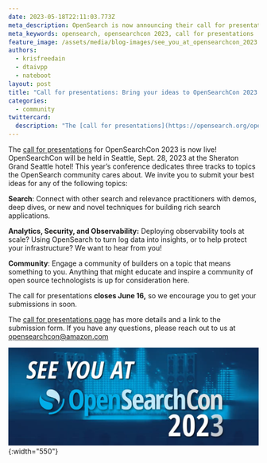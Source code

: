 ```yaml
---
date: 2023-05-18T22:11:03.773Z
meta_description: OpenSearch is now announcing their call for presentations for OpenSearchCon 2023.
meta_keywords: opensearch, opensearchcon 2023, call for presentations
feature_image: /assets/media/blog-images/see_you_at_opensearchcon_2023.png
authors:
  - krisfreedain
  - dtaivpp
  - nateboot
layout: post
title: "Call for presentations: Bring your ideas to OpenSearchCon 2023!"
categories:
  - community
twittercard:
  description: "The [call for presentations](https://opensearch.org/opensearchcon2023-cfp.html) for OpenSearchCon 2023 is now live! OpenSearchCon will be held in Seattle, Sept. 28, 2023 at the Sheraton Grand Seattle hotel! This year’s conference dedicates three tracks to topics the OpenSearch community cares about."
---
```

The [call for presentations](https://opensearch.org/opensearchcon2023-cfp.html) for OpenSearchCon 2023 is now live! OpenSearchCon will be held in Seattle, Sept. 28, 2023 at the Sheraton Grand Seattle hotel! This year’s conference dedicates three tracks to topics the OpenSearch community cares about. We invite you to submit your best ideas for any of the following topics:

**Search**: Connect with other search and relevance practitioners with demos, deep dives, or new and novel techniques for building rich search applications. 

**Analytics, Security, and Observability:** Deploying observability tools at scale? Using OpenSearch to turn log data into insights, or to help protect your infrastructure? We want to hear from you!

**Community**: Engage a community of builders on a topic that means something to you. Anything that might educate and inspire a community of open source technologists is up for consideration here.

The call for presentations **closes June 16,** so we encourage you to get your submissions in soon.

The [call for presentations page](https://opensearch.org/opensearchcon2023-cfp.html) has more details and a link to the submission form. If you have any questions, please reach out to us at [opensearchcon@amazon.com](mailto:opensearchcon@amazon.com)


![see you at opensearchcon 2023](/assets/media/blog-images/2023-05-18-call-for-presentations/see_you_at_opensearchcon_2023.png "opensearchcon 2023"){:width="550"}
